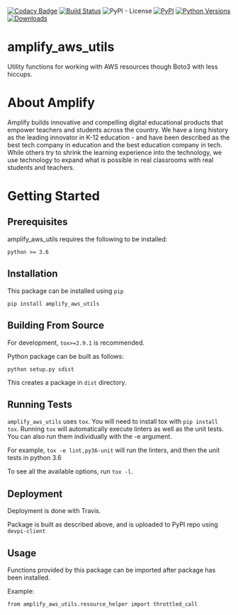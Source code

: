 [![Codacy Badge](https://api.codacy.com/project/badge/Grade/6388d63fcab944cab87094108edecdc0)](https://app.codacy.com/app/amplify-education/amplify_aws_utils?utm_source=github.com&utm_medium=referral&utm_content=amplify-education/amplify_aws_utils&utm_campaign=Badge_Grade_Settings)
[![Build Status](https://travis-ci.org/amplify-education/amplify_aws_utils.svg?branch=master)](https://travis-ci.org/amplify-education/amplify_aws_utils)
![PyPI - License](https://img.shields.io/pypi/l/amplify_aws_utils.svg)
[![PyPI](https://img.shields.io/pypi/v/amplify-aws-utils.svg)](https://pypi.org/project/amplify-aws-utils/)
[![Python Versions](https://img.shields.io/pypi/pyversions/amplify-aws-utils.svg)](https://pypi.python.org/pypi/amplify-aws-utils)
[![Downloads](https://img.shields.io/pypi/dm/amplify_aws_utils.svg)](https://pypistats.org/api/packages/amplify-aws-utils/recent)

# amplify_aws_utils

Utility functions for working with AWS resources though Boto3 with less hiccups.

About Amplify
=============

Amplify builds innovative and compelling digital educational products that empower teachers and students across the country. We have a long history as the leading innovator in K-12 education - and have been described as the best tech company in education and the best education company in tech. While others try to shrink the learning experience into the technology, we use technology to expand what is possible in real classrooms with real students and teachers.
  

# Getting Started
## Prerequisites
amplify_aws_utils requires the following to be installed:
```
python >= 3.6
```

## Installation
This package can be installed using `pip`

`pip install amplify_aws_utils`

## Building From Source
For development, `tox>=2.9.1` is recommended.

Python package can be built as follows:

`python setup.py sdist`

This creates a package in `dist` directory.

## Running Tests
`amplify_aws_utils` uses `tox`. You will need to install tox with `pip install tox`. 
Running `tox` will automatically execute linters as well as the unit tests. You can also run them individually with the -e argument.

For example, `tox -e lint,py36-unit` will run the linters, and then the unit tests in python 3.6

To see all the available options, run `tox -l`.

## Deployment
Deployment is done with Travis.

Package is built as described above, and is uploaded to PyPI repo using `devpi-client`

## Usage
Functions provided by this package can be imported after package has been installed.

Example:

`from amplify_aws_utils.resource_helper import throttled_call`
